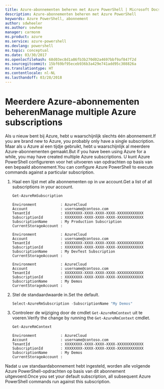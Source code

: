 ```yaml
---
title: Azure-abonnementen beheren met Azure PowerShell | Microsoft Docs
description: Azure-abonnementen beheren met Azure PowerShell
keywords: Azure PowerShell, abonnement
author: sdwheeler
ms.author: sewhee
manager: carmonm
ms.product: azure
ms.service: azure-powershell
ms.devlang: powershell
ms.topic: conceptual
ms.date: 03/30/2017
ms.openlocfilehash: 68d03ec8d1a86fb3b270d02a4697bbf9af847f2d
ms.sourcegitcommit: 15bf69bf95eceb936b3a429e741add95c308826a
ms.translationtype: HT
ms.contentlocale: nl-NL
ms.lasthandoff: 03/28/2018
---
```

# <a name="manage-multiple-azure-subscriptions"></a><span data-ttu-id="2bd42-104">Meerdere Azure-abonnementen beheren</span><span class="sxs-lookup"><span data-stu-id="2bd42-104">Manage multiple Azure subscriptions</span></span>

<span data-ttu-id="2bd42-105">Als u nieuw bent bij Azure, hebt u waarschijnlijk slechts één abonnement.</span><span class="sxs-lookup"><span data-stu-id="2bd42-105">If you are brand new to Azure, you probably only have a single subscription.</span></span> <span data-ttu-id="2bd42-106">Maar als u Azure al een tijdje gebruikt, hebt u waarschijnlijk al meerdere Azure-abonnementen gemaakt.</span><span class="sxs-lookup"><span data-stu-id="2bd42-106">But if you have been using Azure for a while, you may have created multiple Azure subscriptions.</span></span> <span data-ttu-id="2bd42-107">U kunt Azure PowerShell configureren voor het uitvoeren van opdrachten op basis van een bepaald abonnement.</span><span class="sxs-lookup"><span data-stu-id="2bd42-107">You can configure Azure PowerShell to execute commands against a particular subscription.</span></span>

1. <span data-ttu-id="2bd42-108">Haal een lijst met alle abonnementen op in uw account.</span><span class="sxs-lookup"><span data-stu-id="2bd42-108">Get a list of all subscriptions in your account.</span></span>

    ```powershell
    Get-AzureRmSubscription
    ```

    ```
    Environment           : AzureCloud
    Account               : username@contoso.com
    TenantId              : XXXXXXXX-XXXX-XXXX-XXXX-XXXXXXXXXXXX
    SubscriptionId        : XXXXXXXX-XXXX-XXXX-XXXX-XXXXXXXXXXXX
    SubscriptionName      : My Production Subscription
    CurrentStorageAccount :

    Environment           : AzureCloud
    Account               : username@contoso.com
    TenantId              : XXXXXXXX-XXXX-XXXX-XXXX-XXXXXXXXXXXX
    SubscriptionId        : XXXXXXXX-XXXX-XXXX-XXXX-XXXXXXXXXXXX
    SubscriptionName      : My DevTest Subscription
    CurrentStorageAccount :

    Environment           : AzureCloud
    Account               : username@contoso.com
    TenantId              : XXXXXXXX-XXXX-XXXX-XXXX-XXXXXXXXXXXX
    SubscriptionId        : XXXXXXXX-XXXX-XXXX-XXXX-XXXXXXXXXXXX
    SubscriptionName      : My Demos
    CurrentStorageAccount :
    ```

2. <span data-ttu-id="2bd42-109">Stel de standaardwaarde in.</span><span class="sxs-lookup"><span data-stu-id="2bd42-109">Set the default.</span></span>

    ```powershell
    Select-AzureRmSubscription -SubscriptionName "My Demos"
    ```

3. <span data-ttu-id="2bd42-110">Controleer de wijziging door de cmdlet `Get-AzureRmContext` uit te voeren.</span><span class="sxs-lookup"><span data-stu-id="2bd42-110">Verify the change by running the `Get-AzureRmContext` cmdlet.</span></span>

    ```powershell
    Get-AzureRmContext
    ```

    ```
    Environment           : AzureCloud
    Account               : username@contoso.com
    TenantId              : XXXXXXXX-XXXX-XXXX-XXXX-XXXXXXXXXXXX
    SubscriptionId        : XXXXXXXX-XXXX-XXXX-XXXX-XXXXXXXXXXXX
    SubscriptionName      : My Demos
    CurrentStorageAccount :
    ```

<span data-ttu-id="2bd42-111">Nadat u uw standaardabonnement hebt ingesteld, worden alle volgende Azure PowerShell-opdrachten op basis van dit abonnement uitgevoerd.</span><span class="sxs-lookup"><span data-stu-id="2bd42-111">Once you set your default subscription, all subsequent Azure PowerShell commands run against this subscription.</span></span>
